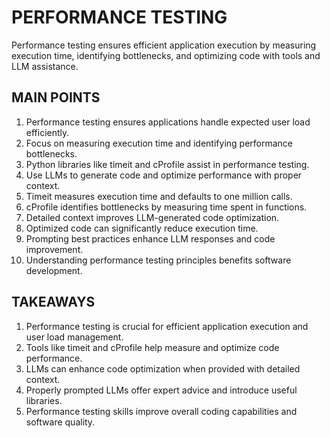 # PERFORMANCE TESTING

Performance testing ensures efficient application execution by measuring execution time, identifying bottlenecks, and optimizing code with tools and LLM assistance.

## MAIN POINTS

1. Performance testing ensures applications handle expected user load efficiently.
2. Focus on measuring execution time and identifying performance bottlenecks.
3. Python libraries like timeit and cProfile assist in performance testing.
4. Use LLMs to generate code and optimize performance with proper context.
5. Timeit measures execution time and defaults to one million calls.
6. cProfile identifies bottlenecks by measuring time spent in functions.
7. Detailed context improves LLM-generated code optimization.
8. Optimized code can significantly reduce execution time.
9. Prompting best practices enhance LLM responses and code improvement.
10. Understanding performance testing principles benefits software development.

## TAKEAWAYS

1. Performance testing is crucial for efficient application execution and user load management.
2. Tools like timeit and cProfile help measure and optimize code performance.
3. LLMs can enhance code optimization when provided with detailed context.
4. Properly prompted LLMs offer expert advice and introduce useful libraries.
5. Performance testing skills improve overall coding capabilities and software quality.
